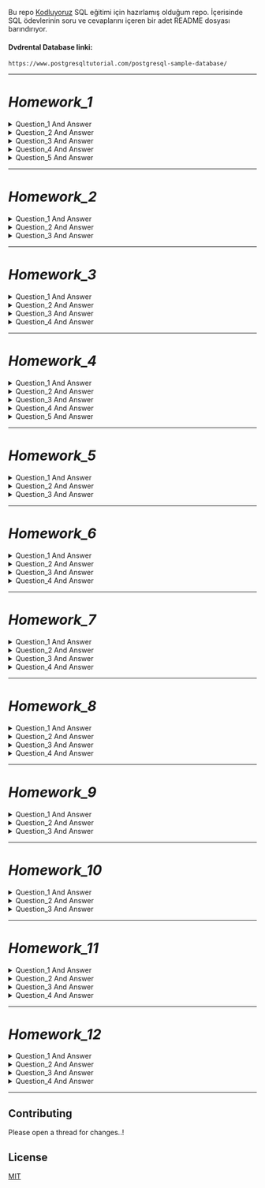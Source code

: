 Bu repo [Kodluyoruz](https://www.kodluyoruz.org/) SQL eğitimi için hazırlamış olduğum repo. İçerisinde SQL ödevlerinin soru ve cevaplarını içeren bir adet README dosyası barındırıyor.

#### Dvdrental Database linki:
```
https://www.postgresqltutorial.com/postgresql-sample-database/
```
***

# *Homework_1*

<details close> 
<summary>Question_1 And Answer</summary>

**film** tablosunda bulunan **title** ve **description** sütunlarındaki verileri sıralayınız.

```SQL
SELECT title,description FROM film;
```
</details>

<details close>
<summary>Question_2 And Answer</summary>

**film** tablosunda bulunan tüm sütunlardaki verileri film uzunluğu (length) 60 dan büyük **VE** 75 ten küçük olma koşullarıyla sıralayınız.

```SQL
SELECT * FROM film 
WHERE ( length > 60 AND length < 75 );
```
</details>

<details close>
<summary>Question_3 And Answer</summary>

**film** tablosunda bulunan tüm sütunlardaki verileri rental_rate 0.99 **VE** replacement_cost 12.99 **VEYA** 28.99 olma koşullarıyla sıralayınız.

```SQL
SELECT * FROM film 
WHERE (rental_rate = 0.99 AND replacement_cost = 12.99 OR replacement_cost = 28.99);
```
</details>

<details close>
<summary>Question_4 And Answer</summary>

**film** tablosunda bulunan tüm sütunlardaki verileri rental_rate 0.99 **VE** replacement_cost 12.99 **VEYA** 28.99 olma koşullarıyla sıralayınız.

```SQL
SELECT * FROM film 
WHERE (rental_rate = 0.99 AND replacement_cost = 12.99 OR replacement_cost = 28.99);
```
</details>

<details close>
<summary>Question_5 And Answer</summary>

**film** tablosundaki uzunluğu(length) 50 ten büyük **olmayıp** aynı zamanda rental_rate değeri 2.99 veya 4.99 **olmayan** verileri sıralayınız.

```SQL
SELECT * FROM film
WHERE NOT length > 50 AND (NOT (rental_rate = 2.99 OR rental_rate = 4.99 ));
```
</details>

***
# *Homework_2*

<details close>
<summary>Question_1 And Answer</summary>

**film** tablosunda bulunan tüm sütunlardaki verileri replacement cost değeri 12.99 dan büyük eşit ve 16.99 küçük olma koşuluyla sıralayınız ( BETWEEN - AND yapısını kullanınız.)

```SQL
SELECT * FROM film
WHERE replacement_cost BETWEEN 12.99 AND 16.98;
```
</details>

<details close>
<summary>Question_2 And Answer</summary>

**actor** tablosunda bulunan first_name ve last_name sütunlardaki verileri first_name 'Penelope' veya 'Nick' veya 'Ed' değerleri olması koşuluyla sıralayınız. ( IN operatörünü kullanınız.)

```SQL
SELECT first_name,last_name FROM actor
WHERE first_name IN ('Penelope','Nick','Ed');
```
</details>

<details close>
<summary>Question_3 And Answer</summary>

**film** tablosunda bulunan tüm sütunlardaki verileri rental_rate 0.99, 2.99, 4.99 **VE** replacement_cost 12.99, 15.99, 28.99 olma koşullarıyla sıralayınız. ( IN operatörünü kullanınız.)

```SQL
SELECT * FROM film
WHERE (rental_rate IN (0.99,2.99,4.99)) AND (replacement_cost IN (12.99,15.99,28.99));
```
</details>

***

# *Homework_3*

<details close>
<summary>Question_1 And Answer</summary>

**country** tablosunda bulunan **country** sütunundaki ülke isimlerinden 'A' karakteri ile başlayıp 'a' karakteri ile sonlananları sıralayınız.

```SQL
SELECT country FROM country
WHERE country LIKE 'A%a';
```
</details>

<details close>
<summary>Question_2 And Answer</summary>

**country** tablosunda bulunan **country** sütunundaki ülke isimlerinden en az 6 karakterden oluşan ve sonu 'n' karakteri ile sonlananları sıralayınız.

```SQL
SELECT country FROM country
WHERE country LIKE '______%n';
```
</details>

<details close>
<summary>Question_3 And Answer</summary>

**film** tablosunda bulunan **title** sütunundaki film isimlerinden en az 4 adet büyük ya da küçük harf farketmesizin 'T' karakteri içeren film isimlerini sıralayınız.

```SQL
SELECT title FROM film
WHERE title ILIKE '%T%T%T%T%';
```
</details>

<details close>
<summary>Question_4 And Answer</summary>

**film** tablosunda bulunan tüm sütunlardaki verilerden **title** 'C' karakteri ile başlayan ve uzunluğu (length) 90 dan büyük olan ve rental_rate 2.99 olan verileri sıralayınız.

```SQL
SELECT title FROM film
WHERE (title LIKE 'C%') AND ( (length > 90) AND (rental_rate = 2.99 ) );
```
</details>

---

# *Homework_4*

<details close>
<summary>Question_1 And Answer</summary>

**film** tablosunda bulunan **replacement_cost** sütununda bulunan birbirinden farklı değerleri sıralayınız.

```SQL
SELECT DISTINCT(replacement_cost) FROM film;
```
</details>

<details close>
<summary>Question_2 And Answer</summary>

**film** tablosunda bulunan **replacement_cost** sütununda birbirinden farklı kaç tane veri vardır?

```SQL
SELECT COUNT(DISTINCT(replacement_cost)) FROM film;
```
</details>

<details close>
<summary>Question_3 And Answer</summary>

**film** tablosunda bulunan film isimlerinde (title) kaç tanesini T karakteri ile başlar ve aynı zamanda rating 'G' ye eşittir?

```SQL
SELECT COUNT(*) FROM film
WHERE (title LIKE 'T%') AND (rating = 'G');
```
</details>

<details close>
<summary>Question_4 And Answer</summary>

**country** tablosunda bulunan ülke isimlerinden (country) kaç tanesi 5 karakterden oluşmaktadır?

```SQL
SELECT COUNT(*) FROM country
WHERE (country ILIKE '_____');
```
</details>

<details close>
<summary>Question_5 And Answer</summary>

**city** tablosundaki şehir isimlerinin kaçtanesi 'R' veya r karakteri ile biter?

```SQL
SELECT COUNT(*) FROM city
WHERE city ILIKE '%r';
```
</details>

---

# *Homework_5*

<details close>
<summary>Question_1 And Answer</summary>

**film** tablosunda bulunan ve film ismi (title) 'n' karakteri ile biten en uzun (length) 5 filmi sıralayınız.

```SQL
SELECT * FROM film
WHERE title LIKE '%n'
ORDER BY length DESC
LIMIT 5;
```
</details>

<details close>
<summary>Question_2 And Answer</summary>

**film** tablosunda bulunan ve film ismi (title) 'n' karakteri ile biten en kısa (length) ikinci 5 filmi sıralayınız.

```SQL
SELECT * FROM film
WHERE title LIKE '%n'
ORDER BY length ASC
OFFSET 5
LIMIT 5;
```
</details>

<details close>
<summary>Question_3 And Answer</summary>

**customer** tablosunda bulunan last_name sütununa göre azalan yapılan sıralamada store_id 1 olmak koşuluyla ilk 4 veriyi sıralayınız.

```SQL
SELECT * FROM customer
WHERE store_id = 1
ORDER BY last_name DESC
LIMIT 4;
```
</details>

---

# *Homework_6*

<details close>
<summary>Question_1 And Answer</summary>

film tablosunda bulunan rental_rate sütunundaki değerlerin ortalaması nedir?

```SQL
SELECT AVG(rental_rate) FROM film;
```
</details>

<details close>
<summary>Question_2 And Answer</summary>

**film** tablosunda bulunan filmlerden kaçtanesi 'C' karekteri ile başlar?

```SQL
SELECT COUNT(*) FROM film
WHERE title LIKE 'C%';
```
</details>

<details close>
<summary>Question_3 And Answer</summary>

**film** tablosunda bulunan filmlerden rental_rate değeri 0.99 a eşit olan en uzun (length) film kaç dakikadır?

```SQL
SELECT MAX(length) FROM film
WHERE rental_rate = 0.99;
```
</details>

<details close>
<summary>Question_4 And Answer</summary>

**film** tablosunda bulunan filmlerin uzunluğu 150 dakikadan büyük olanlarına ait kaç farklı replacement_cost değeri vardır?


```SQL
SELECT COUNT(DISTINCT replacement_cost) FROM film
WHERE length > 150 ;
```
</details>

--- 

# *Homework_7*

<details close>
<summary>Question_1 And Answer</summary>

**film** tablosunda bulunan filmleri **rating** değerlerine göre gruplayınız.

```SQL
SELECT rating , COUNT(*) FROM film
GROUP BY rating;
```
</details>

<details close>
<summary>Question_2 And Answer</summary>

**film** tablosunda bulunan filmleri **replacement_cost** sütununa göre grupladığımızda film sayısı 50 den fazla olan replacement_cost değerini ve karşılık gelen film sayısını sıralayınız.

```SQL
SELECT replacement_cost , COUNT(*) FROM film
GROUP BY replacement_cost
HAVING COUNT(*) > 50;
```
</details>

<details close>
<summary>Question_3 And Answer</summary>

**customer** tablosunda bulunan **store_id** değerlerine karşılık gelen müşteri sayılarını nelerdir?
fazla olan replacement_cost değerini ve karşılık gelen film sayısını sıralayınız.

```SQL
SELECT store_id, COUNT(*) FROM customer
GROUP BY store_id;
```
</details>

<details close>
<summary>Question_4 And Answer</summary>

**city** tablosunda bulunan şehir verilerini **country_id** sütununa göre gruplandırdıktan sonra en fazla şehir sayısı barındıra country_id bilgisini ve şehir sayısını paylaşınız.

```SQL
SELECT country_id , COUNT(*) FROM city
GROUP BY country_id
ORDER BY COUNT(*) DESC
LIMIT 1;

```
</details>

---

# *Homework_8*

<details close>
<summary>Question_1 And Answer</summary>

**Test** veritabanınızda **employee** isimli sütun bilgileri id(INTEGER), name VARCHAR(50), birthday DATE, email VARCHAR(100) olan bir tablo oluşturalım.

```SQL
CREATE TABLE employee (
	id integer,
	name varchar(50),
	birthday DATE,
	email varchar(100)
);

```
</details>

<details close>
<summary>Question_2 And Answer</summary>

Oluşturduğumuz **employee** tablosuna 'Mockaroo' servisini kullanarak 50 adet veri ekleyelim.

```SQL
insert into employee (id, name, birthday, email) values (1, 'Damien', '7/29/2005', 'dbirch0@edublogs.org');
insert into employee (id, name, birthday, email) values (2, 'Kial', '9/26/2005', 'kabele1@phpbb.com');
insert into employee (id, name, birthday, email) values (3, 'Bill', '8/10/2018', 'bboorn2@buzzfeed.com');
insert into employee (id, name, birthday, email) values (4, 'Hussein', '11/17/2002', 'hneiland3@feedburner.com');
insert into employee (id, name, birthday, email) values (5, 'Irene', '10/11/2019', 'ibeeble4@studiopress.com');
insert into employee (id, name, birthday, email) values (6, 'Kayle', '4/28/2006', 'kwenderoth5@umich.edu');
insert into employee (id, name, birthday, email) values (7, 'Gretel', '4/6/2017', 'glyptrit6@alibaba.com');
insert into employee (id, name, birthday, email) values (8, 'Bobbye', '7/29/2014', 'bllewellen7@seesaa.net');
insert into employee (id, name, birthday, email) values (9, 'Balduin', '6/4/2012', 'bhucklesby8@harvard.edu');
insert into employee (id, name, birthday, email) values (10, 'Flynn', '1/29/2008', 'fyoxall9@free.fr');
insert into employee (id, name, birthday, email) values (11, 'Simeon', '4/3/2008', 'sgelardia@skyrock.com');
insert into employee (id, name, birthday, email) values (12, 'Bibby', '9/1/2000', 'bballaamb@eepurl.com');
insert into employee (id, name, birthday, email) values (13, 'Alvira', '5/19/2010', 'abowmerc@etsy.com');
insert into employee (id, name, birthday, email) values (14, 'Lacy', '4/15/2006', 'lbrucknerd@exblog.jp');
insert into employee (id, name, birthday, email) values (15, 'Jorie', '5/14/2012', 'jcharlete@parallels.com');
insert into employee (id, name, birthday, email) values (16, 'Vittorio', '7/15/2013', 'vwoolgerf@reference.com');
insert into employee (id, name, birthday, email) values (17, 'Obadiah', '11/14/2002', 'ocrowleyg@guardian.co.uk');
insert into employee (id, name, birthday, email) values (18, 'Jessalin', '9/15/2019', 'jbearh@apple.com');
insert into employee (id, name, birthday, email) values (19, 'Erminia', '5/27/2006', 'eunitti@merriam-webster.com');
insert into employee (id, name, birthday, email) values (20, 'Carolee', '12/7/2019', 'cdebruynej@dmoz.org');
insert into employee (id, name, birthday, email) values (21, 'Madlin', '1/13/2001', 'mbeecroftk@naver.com');
insert into employee (id, name, birthday, email) values (22, 'Sonnie', '8/3/2017', 'sshirlandl@time.com');
insert into employee (id, name, birthday, email) values (23, 'Odelle', '6/19/2002', 'opalerm@shutterfly.com');
insert into employee (id, name, birthday, email) values (24, 'Maible', '3/31/2010', 'mwintourn@squarespace.com');
insert into employee (id, name, birthday, email) values (25, 'Annette', '1/25/2018', 'agreallyo@paginegialle.it');
insert into employee (id, name, birthday, email) values (26, 'Julian', '9/25/2019', 'jterrellp@tmall.com');
insert into employee (id, name, birthday, email) values (27, 'Halsey', '1/18/2017', 'hmcmainsq@alibaba.com');
insert into employee (id, name, birthday, email) values (28, 'Seymour', '12/12/2015', 'sbreadmorer@moonfruit.com');
insert into employee (id, name, birthday, email) values (29, 'Allie', '12/29/2005', 'akleints@desdev.cn');
insert into employee (id, name, birthday, email) values (30, 'Bucky', '12/10/2013', 'bswiftt@ehow.com');
insert into employee (id, name, birthday, email) values (31, 'Horton', '2/27/2011', 'hhurdwellu@cocolog-nifty.com');
insert into employee (id, name, birthday, email) values (32, 'Pinchas', '1/26/2012', 'pdracksfordv@unicef.org');
insert into employee (id, name, birthday, email) values (33, 'Wayland', '8/19/2001', 'wrootew@tiny.cc');
insert into employee (id, name, birthday, email) values (34, 'Sunny', '9/19/2003', 'sbithellx@examiner.com');
insert into employee (id, name, birthday, email) values (35, 'Kim', '2/9/2012', 'kbirdseyey@webs.com');
insert into employee (id, name, birthday, email) values (36, 'Sheba', '12/3/2005', 'skemberyz@mozilla.org');
insert into employee (id, name, birthday, email) values (37, 'Conny', '3/13/2004', 'cpaddie10@oaic.gov.au');
insert into employee (id, name, birthday, email) values (38, 'Florida', '8/31/2018', 'frutty11@msu.edu');
insert into employee (id, name, birthday, email) values (39, 'Dean', '1/24/2011', 'dbourgour12@alexa.com');
insert into employee (id, name, birthday, email) values (40, 'Shandee', '2/11/2005', 'sdeferraris13@un.org');
insert into employee (id, name, birthday, email) values (41, 'Curtis', '4/22/2008', 'cvermer14@guardian.co.uk');
insert into employee (id, name, birthday, email) values (42, 'Malinde', '4/20/2012', 'mperford15@wikimedia.org');
insert into employee (id, name, birthday, email) values (43, 'Thorstein', '1/24/2016', 'tdicey16@multiply.com');
insert into employee (id, name, birthday, email) values (44, 'Maximilien', '6/18/2016', 'mblackster17@cnn.com');
insert into employee (id, name, birthday, email) values (45, 'Aymer', '11/11/2006', 'aheadingham18@bizjournals.com');
insert into employee (id, name, birthday, email) values (46, 'Malia', '5/1/2009', 'mhellings19@bing.com');
insert into employee (id, name, birthday, email) values (47, 'Sile', '11/28/2014', 'sboschmann1a@homestead.com');
insert into employee (id, name, birthday, email) values (48, 'Lura', '6/10/2011', 'labate1b@google.fr');
insert into employee (id, name, birthday, email) values (49, 'Jacob', '11/23/2010', 'jgritsunov1c@over-blog.com');
insert into employee (id, name, birthday, email) values (50, 'Jacquie', '11/27/2001', 'jlefever1d@businesswire.com');

```
</details>

<details close>
<summary>Question_3 And Answer</summary>

Sütunların her birine göre diğer sütunları güncelleyecek 5 adet UPDATE işlemi yapalım.

```SQL
UPDATE employee
SET name = 'UPDATE'
WHERE name ILIKE 'a%' AND id >10
RETURNING *;

UPDATE employee
SET name = 'Changed'
WHERE name LIKE '%l'
RETURNING *;

UPDATE employee
SET name = 'Changed'
WHERE id = 'Bobbye'
RETURNING *;

UPDATE employee
SET birthday = '1996-02-07'
WHERE id BETWEEN 1 AND 5
RETURNING *;

UPDATE employee
SET birthday = '2010-09-04',
	email = 'changed@gmail.com'
WHERE name LIKE 'C%'
RETURNING *;
```
</details>

<details close>
<summary>Question_4 And Answer</summary>

Sütunların her birine göre ilgili satırı silecek 5 adet DELETE işlemi yapalım.

```SQL
DELETE FROM employee
WHERE name = 'UPDATE'
RETURNING *;

DELETE FROM employee
WHERE name ILIKE '__r%'
RETURNING *;

DELETE FROM employee
WHERE name LIKE 'C%' AND (id BETWEEN 15 AND 35)
RETURNING *;

DELETE FROM employee
WHERE name ILIKE '%a'
RETURNING *;

DELETE FROM employee
WHERE id = 28
RETURNING *;
```
</details>

***
# *Homework_9*

<details close>
<summary>Question_1 And Answer</summary>

**city** tablosu ile **country** tablosunda bulunan şehir (city) ve ülke (country) isimlerini birlikte görebileceğimiz INNER JOIN sorgusunu yazınız.

```SQL
SELECT city, country FROM city
INNER JOIN country ON city.country_id = country.country_id;
```
</details>

<details close>
<summary>Question_2 And Answer</summary>

**customer** tablosu ile **payment** tablosunda bulunan payment_id ile customer tablosundaki first_name ve last_name isimlerini birlikte görebileceğimiz INNER JOIN sorgusunu yazınız.

```SQL
SELECT payment_id, first_name, last_name FROM customer
INNER JOIN payment ON customer.customer_id = payment.customer_id;
```
</details>

<details close>
<summary>Question_3 And Answer</summary>

**customer** tablosu ile **rental** tablosunda bulunan rental_id ile customer tablosundaki first_name ve last_name isimlerini birlikte görebileceğimiz INNER JOIN sorgusunu yazınız.

```SQL
SELECT rental_id, first_name, last_name FROM customer
INNER JOIN rental ON customer.customer_id = rental.customer_id;
```
</details>

***

# *Homework_10*

<details close>
<summary>Question_1 And Answer</summary>

**city** tablosu ile **country** tablosunda bulunan şehir (city) ve ülke (country) isimlerini birlikte görebileceğimiz LEFT JOIN sorgusunu yazınız.

```SQL
SELECT city, country FROM country
LEFT JOIN city ON city.country_id = country.country_id;
```
</details>

<details close>
<summary>Question_2 And Answer</summary>

**customer** tablosu ile **payment** tablosunda bulunan payment_id ile customer tablosundaki first_name ve last_name isimlerini birlikte görebileceğimiz RIGHT JOIN sorgusunu yazınız.

```SQL
SELECT payment_id, first_name, last_name FROM customer
RIGHT JOIN payment ON customer.customer_id = payment.customer_id;
```
</details>

<details close>
<summary>Question_3 And Answer</summary>

**customer** tablosu ile **rental** tablosunda bulunan rental_id ile customer tablosundaki first_name ve last_name isimlerini birlikte görebileceğimiz FULL JOIN sorgusunu yazınız.

```SQL
SELECT rental_id, first_name, last_name FROM customer
FULL JOIN rental ON customer.customer_id = rental.customer_id;
```
</details>

***

# *Homework_11*

<details close>
<summary>Question_1 And Answer</summary>

**actor** ve **customer** tablolarında bulunan **first_name** sütunları için tüm verileri sıralayalım.
```SQL
(
SELECT first_name FROM actor
)
UNION ALL
(
SELECT first_name FROM customer
)
ORDER BY first_name;
```
</details>

<details close>
<summary>Question_2 And Answer</summary>

**actor** ve **customer** tablolarında bulunan **first_name** sütunları için kesişen verileri sıralayalım.
```SQL
(
SELECT first_name FROM actor
)
INTERSECT
(
SELECT first_name FROM customer
)
ORDER BY first_name;
```
</details>

<details close>
<summary>Question_3 And Answer</summary>

**actor** ve **customer** tablolarında bulunan **first_name** sütunları için ilk tabloda bulunan ancak ikinci tabloda bulunmayan verileri sıralayalım.
```SQL
(
SELECT first_name FROM actor
)
EXCEPT
(
SELECT first_name FROM customer
)
ORDER BY first_name;
```
</details>

<details close>
<summary>Question_4 And Answer</summary>

İlk 3 sorguyu tekrar eden veriler için de yapalım.

```SQL
-- 4.1
(
SELECT first_name FROM actor
)
UNION ALL
(
SELECT first_name FROM customer
)
ORDER BY first_name;
```
```SQL
-- 4.2
(
SELECT first_name FROM actor
)
INTERSECT ALL
(
SELECT first_name FROM customer
)
ORDER BY first_name;
```
```SQL
-- 4.3
(
SELECT first_name FROM actor
)
EXCEPT ALL
(
SELECT first_name FROM customer
)
ORDER BY first_name;
```
</details>

***

# *Homework_12*

<details close>
<summary>Question_1 And Answer</summary>

film tablosunda film uzunluğu length sütununda gösterilmektedir. Uzunluğu ortalama film uzunluğundan fazla kaç tane film vardır?
```SQL
SELECT COUNT(*) FROM film
WHERE length > (SELECT AVG(length)FROM film);
```
</details>

<details close>
<summary>Question_2 And Answer</summary>

**film** tablosunda en yüksek rental_rate değerine sahip kaç tane film vardır?

```SQL
SELECT COUNT(*) FROM film
WHERE rental_rate = (SELECT MAX(rental_rate) FROM film);
```
</details>

<details close>
<summary>Question_3 And Answer</summary>

**film** tablosunda en düşük rental_rate ve en düşük replacement_cost değerlerine sahip filmleri sıralayınız.

```SQL
SELECT replacement_cost, (SELECT MIN(rental_rate) AS rental_rate FROM film) FROM film
WHERE replacement_cost = ANY
(
SELECT MIN(replacement_cost) FROM film
);
```
</details>

<details close>
<summary>Question_4 And Answer</summary>

**payment** tablosunda en fazla sayıda alışveriş yapan müşterileri(customer) sıralayınız.

```SQL
SELECT customer.customer_id, first_name, last_name, COUNT(*) AS shopping_max FROM customer
LEFT JOIN payment ON payment.customer_id = customer.customer_id
GROUP BY customer.customer_id, first_name, last_name
ORDER BY shopping_max DESC;
```
</details>

***

## Contributing

Please open a thread for changes..!

## License

[MIT](https://choosealicense.com/licenses/mit/)